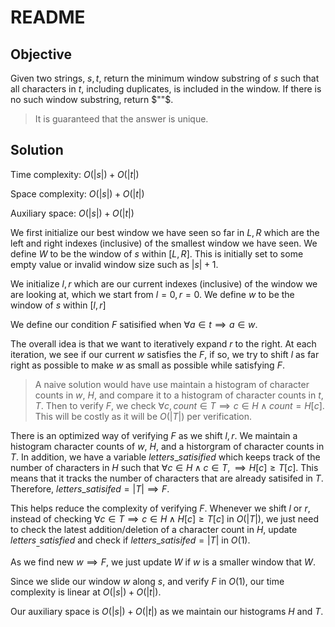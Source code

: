# README

## Objective

Given two strings, $s, t$, return the minimum window substring of $s$ such that all characters in $t$,
including duplicates, is included in the window. If there is no such window substring, return $""$.

> It is guaranteed that the answer is unique.

## Solution

Time complexity: $O(|s|) + O(|t|)$

Space complexity: $O(|s|) + O(|t|)$

Auxiliary space: $O(|s|) + O(|t|)$

We first initialize our best window we have seen so far in $L, R$ which are the left and right indexes (inclusive)
of the smallest window we have seen.
We define $W$ to be the window of $s$ within $[L, R]$.
This is initially set to some empty value or invalid window size such as $|s| + 1$.

We initialize $l, r$ which are our current indexes (inclusive) of the window we are looking at, which we start
from $l = 0, r = 0$.
We define $w$ to be the window of $s$ within $[l, r]$

We define our condition $F$ satisified when $\forall a \in t \implies a \in w$.

The overall idea is that we want to iteratively expand $r$ to the right. At each iteration, we see if our current
$w$ satisfies the $F$, if so, we try to shift $l$ as far right as possible to make $w$ as small as possible while
satisfying $F$.

> A naive solution would have use maintain a histogram of character counts in $w$, $H$, and compare it to a histogram of character counts in $t$, $T$. 
Then to verify $F$, we check $\forall c, count \in T \implies c \in H \land count = H[c]$.
This will be costly as it will be $O(|T|)$ per verification.

There is an optimized way of verifying $F$ as we shift $l, r$.
We maintain a histogram character counts of $w$, $H$, and a historgram of character counts in $T$.
In addition, we have a variable $letters\_satisified$ which keeps track of the number of
characters in $H$ such that $\forall c \in H \land c \in T, \implies H[c] \geq T[c]$.
This means that it tracks the number of characters that are already satisifed in $T$.
Therefore, $letters\_satisifed = |T| \implies F$.

This helps reduce the complexity of verifying $F$.
Whenever we shift $l$ or $r$, instead of checking $\forall c \in T \implies c \in H \land H[c] \geq T[c]$ in $O(|T|)$,
we just need to check the latest addition/deletion of a character count in $H$, update $letters_\_satisfied$ and check if $letters\_satisifed = |T|$ in $O(1)$.

As we find new $w \implies F$, we just update $W$ if $w$ is a smaller window that $W$.

Since we slide our window $w$ along $s$, and verify $F$ in $O(1)$, our time complexity is linear at $O(|s|) + O(|t|)$.

Our auxiliary space is $O(|s|) + O(|t|)$ as we maintain our histograms $H$ and $T$.
